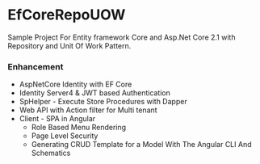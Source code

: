 # EfCoreRepoUOW
Sample Project For Entity framework Core  and Asp.Net Core 2.1 with Repository and Unit Of Work Pattern.
</br>
<h3>Enhancement  </h3>
<ul>
<li>AspNetCore Identity with EF Core</li>
<li>Identity Server4 & JWT based Authentication </li>
<li>SpHelper - Execute Store Procedures with Dapper</li>
<li>Web API with Action filter for Multi tenant  </li>
<li>Client - SPA in Angular
 <ul>
  <li>Role Based Menu Rendering</li>
  <li>Page Level Security</li>
  <li>Generating CRUD Template for a Model With The Angular CLI And Schematics </li>
  </ul>
</li>

</ul>
